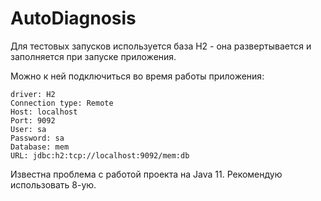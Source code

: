 # AutoDiagnosis

Для тестовых запусков используется база H2 - она развертывается и заполняется при запуске приложения.

Можно к ней подключиться во время работы приложения:
```
driver: H2
Connection type: Remote
Host: localhost
Port: 9092
User: sa
Password: sa
Database: mem
URL: jdbc:h2:tcp://localhost:9092/mem:db
```

Известна проблема с работой проекта на Java 11. Рекомендую использовать 8-ую.
